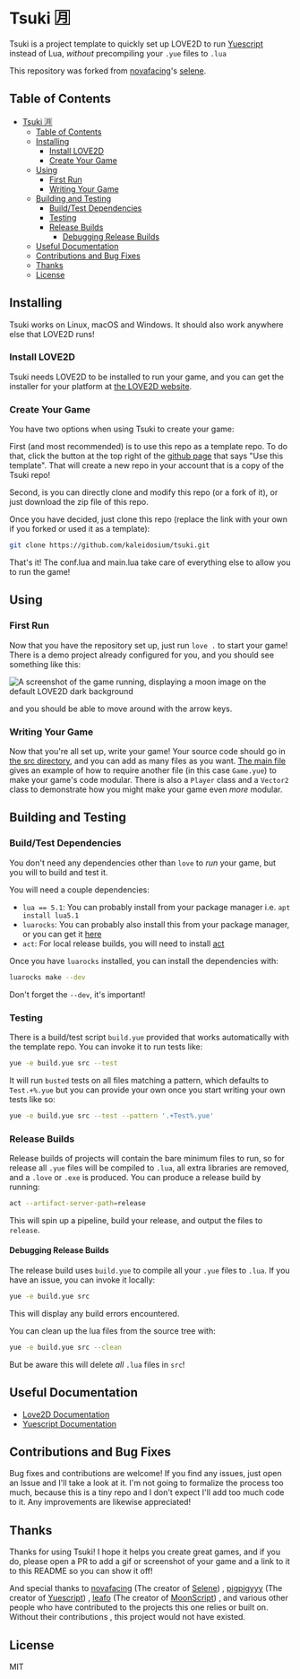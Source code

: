 # Tsuki 🈷️

Tsuki is a project template to quickly set up LOVE2D to run [Yuescript](https://github.com/pigpigyyy/yuescript) instead of Lua,
*without* precompiling your `.yue` files to `.lua`

This repository was forked from [novafacing](https://github.com/novafacing)'s [selene](https://github.com/novafacing/selene).

## Table of Contents

- [Tsuki 🈷️](#tsuki-️)
  - [Table of Contents](#table-of-contents)
  - [Installing](#installing)
    - [Install LOVE2D](#install-love2d)
    - [Create Your Game](#create-your-game)
  - [Using](#using)
    - [First Run](#first-run)
    - [Writing Your Game](#writing-your-game)
  - [Building and Testing](#building-and-testing)
    - [Build/Test Dependencies](#buildtest-dependencies)
    - [Testing](#testing)
    - [Release Builds](#release-builds)
      - [Debugging Release Builds](#debugging-release-builds)
  - [Useful Documentation](#useful-documentation)
  - [Contributions and Bug Fixes](#contributions-and-bug-fixes)
  - [Thanks](#thanks)
  - [License](#license)

## Installing

Tsuki works on Linux, macOS and Windows. It should also work anywhere else
that LOVE2D runs!

### Install LOVE2D

Tsuki needs LOVE2D to be installed to run your game, and you can get the installer
for your platform at [the LOVE2D website](https://love2d.org).

### Create Your Game

You have two options when using Tsuki to create your game:

First (and most recommended) is to use this repo as a template repo. To do that, click
the button at the top right of the [github page](https://github.com/kaleidosium/tsuki)
that says "Use this template". That will create a new repo in your account that is a
copy of the Tsuki repo!

Second, is you can directly clone and modify this repo (or a fork of it), or just
download the zip file of this repo.

Once you have decided, just clone this repo (replace the link with your own if you
forked or used it as a template):

```sh
git clone https://github.com/kaleidosium/tsuki.git
```

That's it! The conf.lua and main.lua take care of everything else to allow you to run
the game!

## Using

### First Run

Now that you have the repository set up, just run `love .` to start your game! There is
a demo project already configured for you, and you should see something like this:

![A screenshot of the game running, displaying a moon image on the default LOVE2D dark background](https://github.com/user-attachments/assets/fe8d7fe2-7001-4a0b-83ca-d3b0584a5d40)

and you should be able to move around with the arrow keys.

### Writing Your Game

Now that you're all set up, write your game! Your source code should go in
[the src directory](src/), and you can add as many files as you want.
[The main file](src/Main.yue) gives an example of how to require another file (in this
case `Game.yue`) to make your game's code modular. There is also a `Player` class
and a `Vector2` class to demonstrate how you might make your game even *more* modular.

## Building and Testing

### Build/Test Dependencies

You don't need any dependencies other than `love` to *run* your game, but you will to
build and test it.

You will need a couple dependencies:

- `lua == 5.1`: You can probably install from your package manager i.e.
  `apt install lua5.1`
- `luarocks`: You can probably also install this from your package manager, or you can
  get it [here](https://luarocks.org/#quick-start)
- `act`: For local release builds, you will need to install
  [act](https://github.com/nektos/act)

Once you have `luarocks` installed, you can install the dependencies with:

```sh
luarocks make --dev
```

Don't forget the `--dev`, it's important!

### Testing

There is a build/test script `build.yue` provided that works automatically with the
template repo. You can invoke it to run tests like:

```sh
yue -e build.yue src --test
```

It will run `busted` tests on all files matching a pattern, which defaults to
`Test.+%.yue` but you can provide your own once you start writing your own tests like
so:

```sh
yue -e build.yue src --test --pattern '.+Test%.yue'
```

### Release Builds

Release builds of projects will contain the bare minimum files to run, so for release
all `.yue` files will be compiled to `.lua`, all extra libraries are removed, and a
`.love` or `.exe` is produced. You can produce a release build by running:

```sh
act --artifact-server-path=release
```

This will spin up a pipeline, build your release, and output the files to `release`.

#### Debugging Release Builds

The release build uses `build.yue` to compile all your `.yue` files to `.lua`.
If you have an issue, you can invoke it locally:

```sh
yue -e build.yue src
```

This will display any build errors encountered.

You can clean up the lua files from the source tree with:

```sh
yue -e build.yue src --clean
```

But be aware this will delete *all* `.lua` files in `src`!

## Useful Documentation

- [Love2D Documentation](https://love2d.org/wiki/Main_Page)
- [Yuescript Documentation](https://yuescript.org/)

## Contributions and Bug Fixes

Bug fixes and contributions are welcome! If you find any issues, just open an Issue and I'll
take a look at it. I'm not going to formalize the process too much, because this is a tiny repo
and I don't expect I'll add too much code to it. Any improvements are likewise appreciated!

## Thanks

Thanks for using Tsuki! I hope it helps you create great games, and if you do, please open a PR to
add a gif or screenshot of your game and a link to it to this README so you can show it off!

And special thanks to [novafacing](https://github.com/novafacing) (The creator of [Selene](https://github.com/novafacing/selene))
, [pigpigyyy](https://github.com/pigpigyyy) (The creator of [Yuescript](https://github.com/pigpigyyy/Yuescript))
, [leafo](https://github.com/leafo) (The creator of [MoonScript](https://github.com/leafo/moonscript))
, and various other people who have contributed to the projects this one relies or built on. Without their contributions
, this project would not have existed.

## License

MIT
